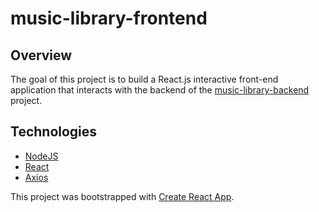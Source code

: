 # music-library-frontend

## Overview

The goal of this project is to build a React.js interactive front-end application that interacts with the backend of the [music-library-backend](https://github.com/christianbeckham/music-library-backend) project.

## Technologies

- [NodeJS](https://nodejs.org/en/)
- [React](https://reactjs.org)
- [Axios](https://axios-http.com/docs/intro)

This project was bootstrapped with [Create React App](https://github.com/facebook/create-react-app).
